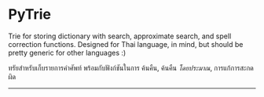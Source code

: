 # PyTrie
Trie for storing dictionary with search, approximate search, and spell correction functions. 
Designed for Thai language, in mind, but should be pretty generic for other languages :)

ทรัยสำหรับเก็บรายการคำศัพท์ พร้อมกับฟังก์ชันในการ ค้นคืน, ค้นคืน _โดยประมาณ_, การแก้การสะกดผิด

***

